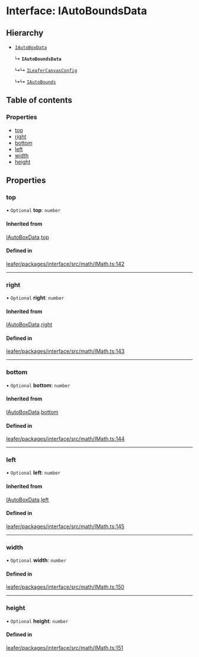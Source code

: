 # Interface: IAutoBoundsData

## Hierarchy

- [`IAutoBoxData`](IAutoBoxData.md)

  ↳ **`IAutoBoundsData`**

  ↳↳ [`ILeaferCanvasConfig`](ILeaferCanvasConfig.md)

  ↳↳ [`IAutoBounds`](IAutoBounds.md)

## Table of contents

### Properties

- [top](IAutoBoundsData.md#top)
- [right](IAutoBoundsData.md#right)
- [bottom](IAutoBoundsData.md#bottom)
- [left](IAutoBoundsData.md#left)
- [width](IAutoBoundsData.md#width)
- [height](IAutoBoundsData.md#height)

## Properties

### top

• `Optional` **top**: `number`

#### Inherited from

[IAutoBoxData](IAutoBoxData.md).[top](IAutoBoxData.md#top)

#### Defined in

[leafer/packages/interface/src/math/IMath.ts:142](https://github.com/leaferjs/leafer/blob/4821e21/packages/interface/src/math/IMath.ts#L142)

___

### right

• `Optional` **right**: `number`

#### Inherited from

[IAutoBoxData](IAutoBoxData.md).[right](IAutoBoxData.md#right)

#### Defined in

[leafer/packages/interface/src/math/IMath.ts:143](https://github.com/leaferjs/leafer/blob/4821e21/packages/interface/src/math/IMath.ts#L143)

___

### bottom

• `Optional` **bottom**: `number`

#### Inherited from

[IAutoBoxData](IAutoBoxData.md).[bottom](IAutoBoxData.md#bottom)

#### Defined in

[leafer/packages/interface/src/math/IMath.ts:144](https://github.com/leaferjs/leafer/blob/4821e21/packages/interface/src/math/IMath.ts#L144)

___

### left

• `Optional` **left**: `number`

#### Inherited from

[IAutoBoxData](IAutoBoxData.md).[left](IAutoBoxData.md#left)

#### Defined in

[leafer/packages/interface/src/math/IMath.ts:145](https://github.com/leaferjs/leafer/blob/4821e21/packages/interface/src/math/IMath.ts#L145)

___

### width

• `Optional` **width**: `number`

#### Defined in

[leafer/packages/interface/src/math/IMath.ts:150](https://github.com/leaferjs/leafer/blob/4821e21/packages/interface/src/math/IMath.ts#L150)

___

### height

• `Optional` **height**: `number`

#### Defined in

[leafer/packages/interface/src/math/IMath.ts:151](https://github.com/leaferjs/leafer/blob/4821e21/packages/interface/src/math/IMath.ts#L151)
